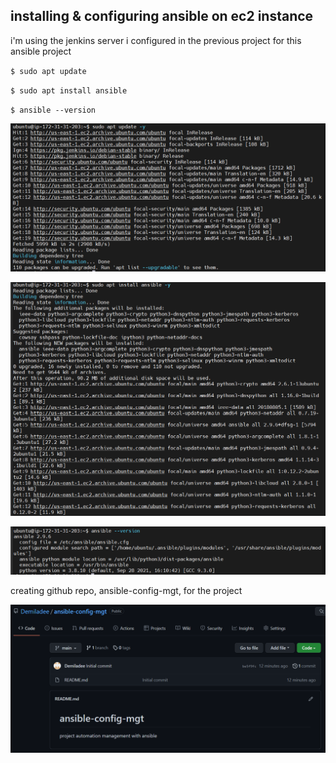 ## installing & configuring ansible on ec2 instance

i'm using the jenkins server i configured in the previous project for this ansible project 

`$ sudo apt update`

`$ sudo apt install ansible`

`$ ansible --version`

![](images/ansibleupdate1.png)

![](images/ansibleinstall2.png)

![](images/ansibleversion3.png)

creating github repo, ansible-config-mgt, for the project

![](images/ansiblegitrepo4.png)